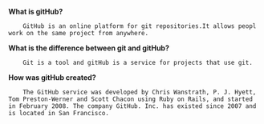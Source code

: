 **What is gitHub?**
```
    GitHub is an online platform for git repositories.It allows peopl work on the same project from anywhere.
```
**What is the difference between git and gitHub?**
```
    Git is a tool and gitHub is a service for projects that use git.
```
**How was gitHub created?**
```
    The GitHub service was developed by Chris Wanstrath, P. J. Hyett, Tom Preston-Werner and Scott Chacon using Ruby on Rails, and started in February 2008. The company GitHub. Inc. has existed since 2007 and is located in San Francisco.
```
